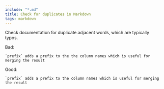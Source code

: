 ```yaml
---
include: "*.md"
title: Check for duplicates in Markdown
tags: markdown
---
```


Check documentation for duplicate adjacent words, which are typically typos.

Bad:

```
`prefix` adds a prefix to the the column names which is useful for merging the result
```

Good:

```
`prefix` adds a prefix to the column names which is useful for merging the result
```
